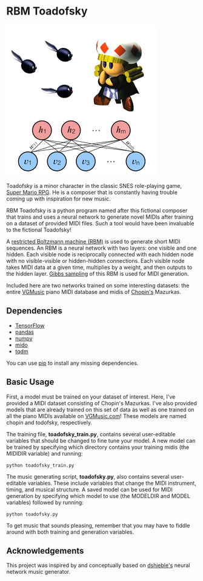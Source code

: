 # RBM Toadofsky

![The composer, Toadofsky, consorting with his tadpole companions](toadofsky.png)

Toadofsky is a minor character in the classic SNES role-playing game, [Super Mario RPG](https://en.wikipedia.org/wiki/Super_Mario_RPG).  He is a composer that is constantly having trouble coming up with inspiration for new music.

RBM Toadofsky is a python program named after this fictional composer that trains and uses a neural network to generate novel MIDIs after training on a dataset of provided MIDI files.  Such a tool would have been invaluable to the fictional Toadofsky!

A [restricted Boltzmann machine (RBM)](https://en.wikipedia.org/wiki/Restricted_Boltzmann_machine) is used to generate short MIDI sequences.  An RBM is a neural network with two layers: one visible and one hidden.  Each visible node is reciprocally connected with each hidden node with no visible-visible or hidden-hidden connections.  Each visible node takes MIDI data at a given time, multiplies by a weight, and then outputs to the hidden layer.  [Gibbs sampling](https://en.wikipedia.org/wiki/Gibbs_sampling) of this RBM is used for MIDI generation.

Included here are two networks trained on some interesting datasets: the entire [VGMusic](https://www.vgmusic.com/) piano MIDI database and midis of [Chopin's](https://en.wikipedia.org/wiki/Fr%C3%A9d%C3%A9ric_Chopin) Mazurkas.

## Dependencies

  * [TensorFlow](https://www.tensorflow.org/)
  * [pandas](https://pandas.pydata.org/)
  * [numpy](http://www.numpy.org/)
  * [mido](https://github.com/mido/mido)
  * [tqdm](https://github.com/tqdm/tqdm)

You can use [pip](https://pypi.python.org/pypi/pip) to install any missing dependencies.

## Basic Usage

First, a model must be trained on your dataset of interest.  Here, I've provided a MIDI dataset consisting of Chopin's Mazurkas.  I've also provided models that are already trained on this set of data as well as one trained on all the piano MIDIs available on [VGMusic.com](http://vgmusic.com)!  These models are named chopin and todofsky, respectively.

The training file, <b>toadofsky_train.py</b>, contains several user-editable variables that should be changed to fine tune your model.  A new model can be trained by specifying which directory contains your training midis (the MIDIDIR variable) and running:

```
python toadofsky_train.py
```

The music generating script, <b>toadofsky.py</b>, also contains several user-editable variables.  These include variables that change the MIDI instrument, timing, and musical structure.  A saved model can be used for MIDI generation by specifying which model to use (the MODELDIR and MODEL variables) followed by running:

```
python toadofsky.py
```

To get music that sounds pleasing, remember that you may have to fiddle around with both training and generation variables.  

## Acknowledgements

This project was inspired by and conceptually based on [dshieble's](https://github.com/dshieble/Music_RNN_RBM) neural network music generator.
